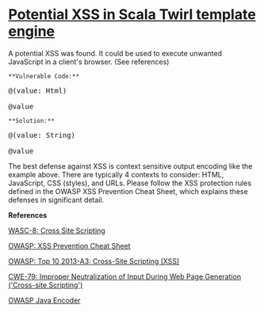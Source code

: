 # [Potential XSS in Scala Twirl template engine](http://find-sec-bugs.github.io/bugs.htm#SCALA_XSS_TWIRL)

A potential XSS was found. It could be used to execute unwanted JavaScript in a client's browser. (See references)

    **Vulnerable Code:**

<pre>@(value: Html)

@value</pre>

    **Solution:**

<pre>@(value: String)

@value</pre>

The best defense against XSS is context sensitive output encoding like the example above. There are typically 4 contexts to consider:
HTML, JavaScript, CSS (styles), and URLs. Please follow the XSS protection rules defined in the OWASP XSS Prevention Cheat Sheet,
which explains these defenses in significant detail.

**References**  

[WASC-8: Cross Site Scripting](http://projects.webappsec.org/w/page/13246920/Cross%20Site%20Scripting)  

[OWASP: XSS Prevention Cheat Sheet](https://www.owasp.org/index.php/XSS_%28Cross_Site_Scripting%29_Prevention_Cheat_Sheet)  

[OWASP: Top 10 2013-A3: Cross-Site Scripting (XSS)](https://www.owasp.org/index.php/Top_10_2013-A3-Cross-Site_Scripting_%28XSS%29)  

[CWE-79: Improper Neutralization of Input During Web Page Generation ('Cross-site Scripting')](http://cwe.mitre.org/data/definitions/79.html)  

[OWASP Java Encoder](https://code.google.com/p/owasp-java-encoder/)